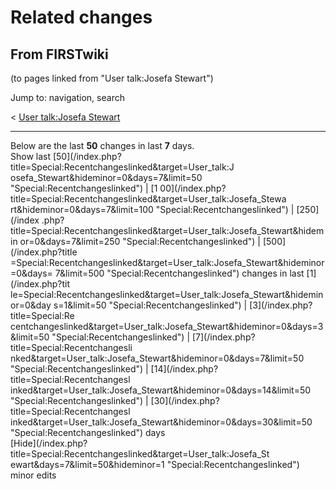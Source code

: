 # Related changes

## From FIRSTwiki

(to pages linked from "User talk:Josefa Stewart")

Jump to: navigation, search

< [User talk:Josefa Stewart](/index.php?title=User_talk:Josefa_Stewart&redirect=no "User
talk:Josefa Stewart")

--------------------------------------------------------------------------------

Below are the last **50** changes in last **7** days.<br>
Show last [50](/index.php?title=Special:Recentchangeslinked&target=User_talk:J
osefa_Stewart&hideminor=0&days=7&limit=50 "Special:Recentchangeslinked") | [1 00](/index.php?title=Special:Recentchangeslinked&target=User_talk:Josefa_Stewa
rt&hideminor=0&days=7&limit=100 "Special:Recentchangeslinked") | [250](/index
.php?title=Special:Recentchangeslinked&target=User_talk:Josefa_Stewart&hidemin
or=0&days=7&limit=250 "Special:Recentchangeslinked") | [500](/index.php?title
=Special:Recentchangeslinked&target=User_talk:Josefa_Stewart&hideminor=0&days=
7&limit=500 "Special:Recentchangeslinked") changes in last [1](/index.php?tit
le=Special:Recentchangeslinked&target=User_talk:Josefa_Stewart&hideminor=0&day
s=1&limit=50 "Special:Recentchangeslinked") | [3](/index.php?title=Special:Re
centchangeslinked&target=User_talk:Josefa_Stewart&hideminor=0&days=3&limit=50 "Special:Recentchangeslinked") | [7](/index.php?title=Special:Recentchangesli
nked&target=User_talk:Josefa_Stewart&hideminor=0&days=7&limit=50 "Special:Recentchangeslinked") | [14](/index.php?title=Special:Recentchangesl
inked&target=User_talk:Josefa_Stewart&hideminor=0&days=14&limit=50 "Special:Recentchangeslinked") | [30](/index.php?title=Special:Recentchangesl
inked&target=User_talk:Josefa_Stewart&hideminor=0&days=30&limit=50 "Special:Recentchangeslinked") days<br>
[Hide](/index.php?title=Special:Recentchangeslinked&target=User_talk:Josefa_St
ewart&days=7&limit=50&hideminor=1 "Special:Recentchangeslinked") minor edits

